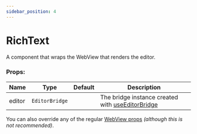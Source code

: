 ```yaml
---
sidebar_position: 4
---
```


# RichText

A component that wraps the WebView that renders the editor.

### Props:

| Name   | Type           | Default | Description                                                        |
| ------ | -------------- | ------- | ------------------------------------------------------------------ |
| editor | `EditorBridge` |         | The bridge instance created with [useEditorBridge](./EditorBridge) |

You can also override any of the regular [WebView props](https://github.com/react-native-webview/react-native-webview/blob/HEAD/docs/Reference.md) <i>(although this is not recommended)</i>.
